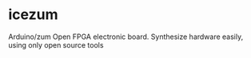 # icezum
Arduino/zum Open FPGA electronic board.  Synthesize hardware easily, using only open source tools
